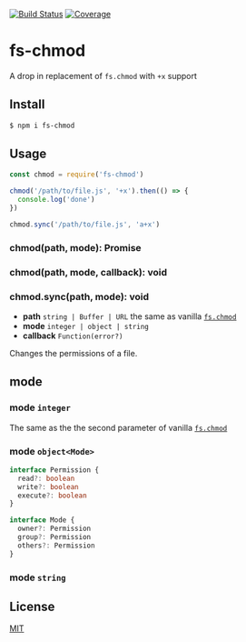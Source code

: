 [![Build Status](https://travis-ci.org/kaelzhang/fs-chmod.svg?branch=master)](https://travis-ci.org/kaelzhang/fs-chmod)
[![Coverage](https://codecov.io/gh/kaelzhang/fs-chmod/branch/master/graph/badge.svg)](https://codecov.io/gh/kaelzhang/fs-chmod)
<!-- optional appveyor tst
[![Windows Build Status](https://ci.appveyor.com/api/projects/status/github/kaelzhang/fs-chmod?branch=master&svg=true)](https://ci.appveyor.com/project/kaelzhang/fs-chmod)
-->
<!-- optional npm version
[![NPM version](https://badge.fury.io/js/fs-chmod.svg)](http://badge.fury.io/js/fs-chmod)
-->
<!-- optional npm downloads
[![npm module downloads per month](http://img.shields.io/npm/dm/fs-chmod.svg)](https://www.npmjs.org/package/fs-chmod)
-->
<!-- optional dependency status
[![Dependency Status](https://david-dm.org/kaelzhang/fs-chmod.svg)](https://david-dm.org/kaelzhang/fs-chmod)
-->

# fs-chmod

A drop in replacement of `fs.chmod` with `+x` support

## Install

```sh
$ npm i fs-chmod
```

## Usage

```js
const chmod = require('fs-chmod')

chmod('/path/to/file.js', '+x').then(() => {
  console.log('done')
})

chmod.sync('/path/to/file.js', 'a+x')
```

### chmod(path, mode): Promise
### chmod(path, mode, callback): void
### chmod.sync(path, mode): void

- **path** `string | Buffer | URL` the same as vanilla [`fs.chmod`](chmod)
- **mode** `integer | object | string`
- **callback** `Function(error?)`

Changes the permissions of a file.

## mode

### mode `integer`

The same as the the second parameter of vanilla [`fs.chmod`](chmod)

### mode `object<Mode>`

```ts
interface Permission {
  read?: boolean
  write?: boolean
  execute?: boolean
}

interface Mode {
  owner?: Permission
  group?: Permission
  others?: Permission
}
```

### mode `string`

## License

[MIT](LICENSE)

[chmod]: https://nodejs.org/dist/latest/docs/api/fs.html#fs_fs_chmod_path_mode_callback
